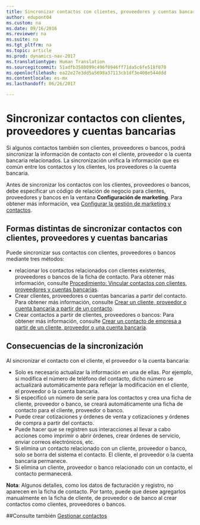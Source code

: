 ```yaml
---
title: Sincronizar contactos con clientes, proveedores y cuentas bancarias
author: edupont04
ms.custom: na
ms.date: 09/16/2016
ms.reviewer: na
ms.suite: na
ms.tgt_pltfrm: na
ms.topic: article
ms.prod: dynamics-nav-2017
ms.translationtype: Human Translation
ms.sourcegitcommit: 51adfb3588099c496f0946ff71da5c6fe518f070
ms.openlocfilehash: ea22e27e3dd5a5698a37113cb1df3e408e544ddd
ms.contentlocale: es-mx
ms.lasthandoff: 06/26/2017

---
```

# <a name="synchronizing-contacts-with-customers-vendors-and-bank-accounts"></a>Sincronizar contactos con clientes, proveedores y cuentas bancarias
Si algunos contactos también son clientes, proveedores o bancos, podrá sincronizar la información de contacto con el cliente, proveedor o la cuenta bancaria relacionados. La sincronización unifica la información que es común entre los contactos y los clientes, los proveedores o la cuenta bancaria.  

Antes de sincronizar los contactos con los clientes, proveedores o bancos, debe especificar un código de relación de negocio para clientes, proveedores y bancos en la ventana **Configuración de marketing**. Para obtener más información, vea [Configurar la gestión de marketing y contactos](marketing-setup-marketing.md).

## <a name="different-ways-to-synchronize-contacts-with-customers-vendors-and-bank-accounts"></a>Formas distintas de sincronizar contactos con clientes, proveedores y cuentas bancarias
Puede sincronizar sus contactos con clientes, proveedores o bancos mediante tres métodos:

* relacionar los contactos relacionados con clientes existentes, proveedores o bancos de la ficha de contacto. Para obtener más información, consulte [Procedimiento: Vincular contactos con clientes, proveedores y cuentas bancarias](marketing-how-link-contact.md).
* Crear clientes, proveedores o cuentas bancarias a partir del contacto. Para obtener más información, consulte [Crear un cliente, proveedor o cuenta bancaria a partir de un contacto](marketing-how-create-contacts-new-customers-vendors-bank-accounts.md).
*  Crear contactos a partir de clientes, proveedores o bancos: Para obtener más información, consulte [Crear un contacto de empresa a partir de un cliente, proveedor o una cuenta bancaria](marketing-how-create-contact-companies.md).

## <a name="consequences-of-synchronization"></a>Consecuencias de la sincronización
Al sincronizar el contacto con el cliente, el proveedor o la cuenta bancaria:

* Solo es necesario actualizar la información en una de ellas. Por ejemplo, si modifica el número de teléfono del contacto, dicho número se actualizará automáticamente para reflejar la modificación en el cliente, el proveedor o la cuenta bancaria.
* Si especificó un número de serie para los contactos y crea una ficha de cliente, proveedor o banco, se creará automáticamente una ficha de contacto para el cliente, proveedor o banco.
* Puede crear cotizaciones y órdenes de venta y cotizaciones y órdenes de compra a partir del contacto.
*  Puede hacer que se registren sus interacciones al llevar a cabo acciones como imprimir o abrir órdenes, crear órdenes de servicio, enviar correos electrónicos, etc.
* Si elimina un contacto relacionado con un cliente, proveedor o banco, solo se borra del sistema el contacto. El cliente, el proveedor o la cuenta bancaria permanece.
* Si elimina un cliente, proveedor o banco relacionado con un contacto, el contacto permanecerá.

**Nota**: Algunos detalles, como los datos de facturación y registro, no aparecen en la ficha de contacto. Por tanto, puede que desee agregarlos manualmente en la ficha de cliente, de proveedor o de banco al crear contactos como clientes, proveedores o bancos.

##<a name="see-also"></a>Consulte también
[Gestionar contactos](marketing-contacts.md)

